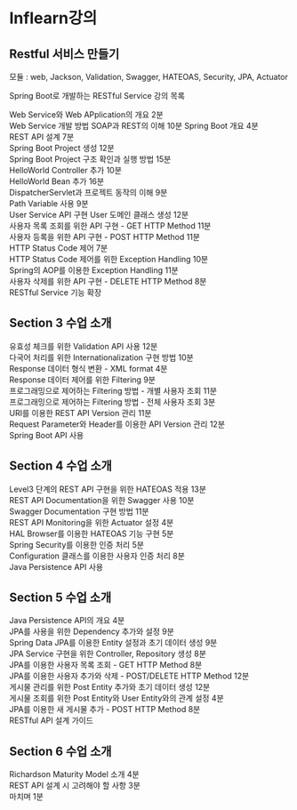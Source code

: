 # Inflearn강의
## Restful 서비스 만들기
모듈 : web, Jackson, Validation, Swagger, HATEOAS, Security, JPA, Actuator

Spring Boot로 개발하는 RESTful Service 강의 목록

Web Service와 Web APplication의 개요
2분  
Web Service 개발 방법 SOAP과 REST의 이해
10분
Spring Boot 개요
4분   
REST API 설계
7분  
Spring Boot Project 생성
12분  
Spring Boot Project 구조 확인과 실행 방법
15분  
HelloWorld Controller 추가
10분  
HelloWorld Bean 추가
16분  
DispatcherServlet과 프로젝트 동작의 이해
9분  
Path Variable 사용
9분  
User Service API 구현
User 도메인 클래스 생성
12분  
사용자 목록 조회를 위한 API 구현 - GET HTTP Method
11분  
사용자 등록을 위한 API 구현 - POST HTTP Method
11분  
HTTP Status Code 제어
7분   
HTTP Status Code 제어를 위한 Exception Handling
10분  
Spring의 AOP를 이용한 Exception Handling
11분  
사용자 삭제를 위한 API 구현 - DELETE HTTP Method
8분  
RESTful Service 기능 확장  
## Section 3 수업 소개
유효성 체크를 위한 Validation API 사용
12분  
다국어 처리를 위한 Internationalization 구현 방법
10분  
Response 데이터 형식 변환 - XML format
4분  
Response 데이터 제어를 위한 Filtering
9분  
프로그래밍으로 제어하는 Filtering 방법 - 개별 사용자 조회
11분  
프로그래밍으로 제어하는 Filtering 방법 - 전체 사용자 조회
3분  
URI를 이용한 REST API Version 관리
11분  
Request Parameter와 Header를 이용한 API Version 관리
12분  
Spring Boot API 사용  
## Section 4 수업 소개
Level3 단계의 REST API 구현을 위한 HATEOAS 적용
13분  
REST API Documentation을 위한 Swagger 사용
10분  
Swagger Documentation 구현 방법
11분  
REST API Monitoring을 위한 Actuator 설정
4분  
HAL Browser를 이용한 HATEOAS 기능 구현
5분  
Spring Security를 이용한 인증 처리
5분  
Configuration 클래스를 이용한 사용자 인증 처리
8분  
Java Persistence API 사용
## Section 5 수업 소개
Java Persistence API의 개요
4분  
JPA를 사용을 위한 Dependency 추가와 설정
9분  
Spring Data JPA를 이용한 Entity 설정과 초기 데이터 생성
9분  
JPA Service 구현을 위한 Controller, Repository 생성
8분  
JPA를 이용한 사용자 목록 조회 - GET HTTP Method
8분  
JPA를 이용한 사용자 추가와 삭제 - POST/DELETE HTTP Method
12분  
게시물 관리를 위한 Post Entity 추가와 초기 데이터 생성
12분  
게시물 조회를 위한 Post Entity와 User Entity와의 관계 설정
4분  
JPA를 이용한 새 게시물 추가 - POST HTTP Method
8분  
RESTful API 설계 가이드  
## Section 6 수업 소개
Richardson Maturity Model 소개
4분  
REST API 설계 시 고려해야 할 사항
3분  
마치며
1분  
